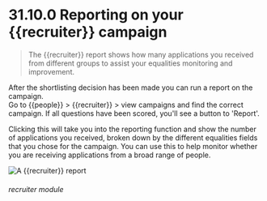 # 31.10.0 Reporting on your {{recruiter}} campaign

> The {{recruiter}} report shows how many applications you received from different groups
> to assist your equalities monitoring and improvement.

After the shortlisting decision has been made you can run a report on the campaign.  
Go to {{people}} > {{recruiter}} > view campaigns and find the correct campaign.  If
all questions have been scored, you'll see a button to 'Report'.

Clicking this will take you into the reporting function and show the number of applications you received,
broken down by the different equalities fields that you chose for the campaign.  You can use this 
to help monitor whether you are receiving applications from a broad range of people.


![A {{recruiter}} report](31.9.0.png)


###### recruiter module